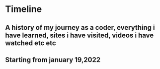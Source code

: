 # Timeline

## A history of my journey as a coder, everything i have learned, sites i have visited, videos i have watched etc etc
## Starting from january 19,2022
